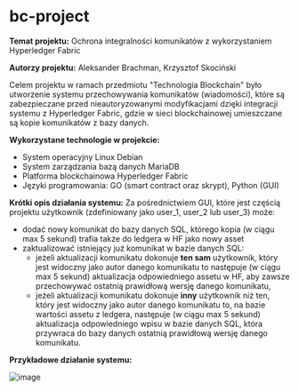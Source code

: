 # bc-project

**Temat projektu:** Ochrona integralności komunikatów z wykorzystaniem Hyperledger Fabric

**Autorzy projektu:** Aleksander Brachman, Krzysztof Skociński

Celem projektu w ramach przedmiotu "Technologia Blockchain" było utworzenie systemu przechowywania komunikatów (wiadomości), które są zabezpieczane przed nieautoryzowanymi modyfikacjami dzięki integracji systemu z Hyperledger Fabric, gdzie w sieci blockchainowej umieszczane są kopie komunikatów z bazy danych. 


**Wykorzystane technologie w projekcie:**
- System operacyjny Linux Debian
- System zarządzania bazą danych MariaDB
- Platforma blockchainowa Hyperledger Fabric
- Języki programowania: GO (smart contract oraz skrypt), Python (GUI)

**Krótki opis działania systemu:**
Za pośrednictwiem GUI, które jest częścią projektu użytkownik (zdefiniowany jako user_1, user_2 lub user_3) może:
- dodać nowy komunikat do bazy danych SQL, którego kopia (w ciągu max 5 sekund) trafia także do ledgera w HF jako nowy asset
- zaktualizować istniejący już komunikat w bazie danych SQL:
    - jeżeli aktualizacji komunikatu dokonuje **ten sam** użytkownik, który jest widoczny jako autor danego komunikatu to następuje (w ciągu max 5 sekund) aktualizacja odpowiedniego assetu w HF, aby zawsze przechowywać ostatnią prawidłową wersję danego komunikatu,
    - jeżeli aktualizacji komunikatu dokonuje **inny** użytkownik niż ten, który jest widoczny jako autor danego komunikatu to, na bazie wartości assetu z ledgera, następuje (w ciągu max 5 sekund) aktualizacja odpowiedniego wpisu w bazie danych SQL, która przywraca do bazy danych ostatnią prawidłową wersję danego komunikatu.

**Przykładowe działanie systemu:**

![image](https://github.com/user-attachments/assets/16f82ddd-8139-4fe9-89ff-9f979736679f)
